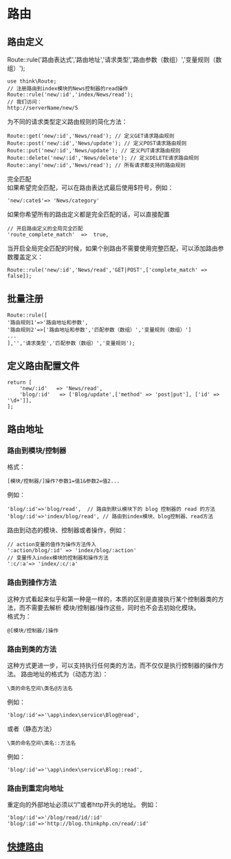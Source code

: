 # 路由

## 路由定义
Route::rule('路由表达式','路由地址','请求类型','路由参数（数组）','变量规则（数组）');
``` 
use think\Route;
// 注册路由到index模块的News控制器的read操作
Route::rule('new/:id','index/News/read');
// 我们访问：
http://serverName/new/5
```
为不同的请求类型定义路由规则的简化方法：
``` 
Route::get('new/:id','News/read'); // 定义GET请求路由规则
Route::post('new/:id','News/update'); // 定义POST请求路由规则
Route::put('new/:id','News/update'); // 定义PUT请求路由规则
Route::delete('new/:id','News/delete'); // 定义DELETE请求路由规则
Route::any('new/:id','News/read'); // 所有请求都支持的路由规则
```
完全匹配  
如果希望完全匹配，可以在路由表达式最后使用$符号，例如：
``` 
'new/:cate$'=> 'News/category'
```
如果你希望所有的路由定义都是完全匹配的话，可以直接配置
``` 
// 开启路由定义的全局完全匹配
'route_complete_match'  =>  true,
```
当开启全局完全匹配的时候，如果个别路由不需要使用完整匹配，可以添加路由参数覆盖定义：
``` 
Route::rule('new/:id','News/read','GET|POST',['complete_match' => false]);
```

## 批量注册
```
Route::rule([
'路由规则1'=>'路由地址和参数',
'路由规则2'=>['路由地址和参数','匹配参数（数组）','变量规则（数组）']
...
],'','请求类型','匹配参数（数组）','变量规则');
```

## 定义路由配置文件
``` 
return [
    'new/:id'   => 'News/read',
    'blog/:id'   => ['Blog/update',['method' => 'post|put'], ['id' => '\d+']],
];
```

## 路由地址
### 路由到模块/控制器
格式：
```
[模块/控制器/]操作?参数1=值1&参数2=值2...
```
例如：
``` 
'blog/:id'=>'blog/read',  // 路由到默认模块下的 blog 控制器的 read 的方法
'blog/:id'=>'index/blog/read', // 路由到index模块、blog控制器、read方法
```
路由到动态的模块、控制器或者操作，例如：
``` 
// action变量的值作为操作方法传入
':action/blog/:id' => 'index/blog/:action'
// 变量传入index模块的控制器和操作方法
':c/:a'=> 'index/:c/:a'
```

### 路由到操作方法
这种方式看起来似乎和第一种是一样的，本质的区别是直接执行某个控制器类的方法，而不需要去解析 模块/控制器/操作这些，同时也不会去初始化模块。  
格式为：
``` 
@[模块/控制器/]操作
```

### 路由到类的方法  
这种方式更进一步，可以支持执行任何类的方法，而不仅仅是执行控制器的操作方法。
路由地址的格式为（动态方法）：
```
\类的命名空间\类名@方法名
```
例如：
``` 
'blog/:id'=>'\app\index\service\Blog@read',
```
或者（静态方法）
```
\类的命名空间\类名::方法名
```
例如：
``` 
'blog/:id'=>'\app\index\service\Blog::read',
```

### 路由到重定向地址
重定向的外部地址必须以“/”或者http开头的地址。
例如：
``` 
'blog/:id'=>'/blog/read/id/:id'
'blog/:id'=>'http://blog.thinkphp.cn/read/:id'
```

## [快捷路由](https://www.kancloud.cn/manual/thinkphp5/141438)


